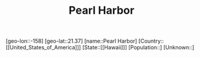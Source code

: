 ﻿---
title: "Pearl Harbor"
location: [21.37,-158]
type: City
tags:
- geo/City


SpocWebEntityId: 33271
isDeleted: false
confidential: public

---
[geo-lon::-158]
[geo-lat::21.37]
[name::Pearl Harbor]
[Country::[[United_States_of_America]]]
[State::[[Hawaii]]]
[Population::]
[Unknown::]

